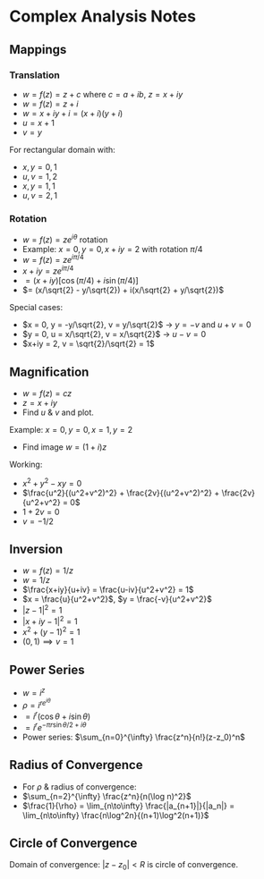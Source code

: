 
# Complex Analysis Notes

## Mappings

### Translation

- $w = f(z) = z + c$ where $c = a + ib$, $z = x + iy$
- $w = f(z) = z + i$
- $w = x + iy + i = (x + i)(y + i)$
- $u = x + 1$
- $v = y$

For rectangular domain with:

- $x, y = 0, 1$
- $u, v = 1, 2$
- $x, y = 1, 1$
- $u, v = 2, 1$

### Rotation

- $w = f(z) = ze^{i\theta}$ rotation
- Example: $x = 0, y = 0, x+iy = 2$ with rotation $\pi/4$
- $w = f(z) = ze^{i\pi/4}$
- $x+iy = ze^{i\pi/4}$
- $= (x+iy)[\cos(\pi/4) + i\sin(\pi/4)]$
- $= (x/\sqrt{2} - y/\sqrt{2}) + i(x/\sqrt{2} + y/\sqrt{2})$

Special cases:

- $x = 0, y = -y/\sqrt{2}, v = y/\sqrt{2}$ → $y = -v$ and $u+v = 0$
- $y = 0, u = x/\sqrt{2}, v = x/\sqrt{2}$ → $u-v = 0$
- $x+iy = 2, v = \sqrt{2}/\sqrt{2} = 1$

## Magnification

- $w = f(z) = cz$
- $z = x + iy$
- Find $u$ & $v$ and plot.

Example: $x = 0, y = 0, x = 1, y = 2$

- Find image $w = (1+i)z$

Working:

- $x^2 + y^2 - xy = 0$
- $\frac{u^2}{(u^2+v^2)^2} + \frac{2v}{(u^2+v^2)^2} + \frac{2v}{u^2+v^2} = 0$
- $1 + 2v = 0$
- $v = -1/2$

## Inversion

- $w = f(z) = 1/z$
- $w = 1/z$
- $\frac{x+iy}{u+iv} = \frac{u-iv}{u^2+v^2} = 1$
- $x = \frac{u}{u^2+v^2}$, $y = \frac{-v}{u^2+v^2}$
- $|z-1|^2 = 1$
- $|x+iy-1|^2 = 1$
- $x^2+(y-1)^2 = 1$
- $(0,1) \implies v = 1$

## Power Series

- $w = i^z$
- $\rho = i^{re^{i\theta}}$
- $= i^r(\cos\theta + i\sin\theta)$
- $= i^r e^{-\pi r \sin\theta/2 + i\theta}$
- Power series: $\sum_{n=0}^{\infty} \frac{z^n}{n!}(z-z_0)^n$

## Radius of Convergence

- For $\rho$ & radius of convergence:
- $\sum_{n=2}^{\infty} \frac{z^n}{n(\log n)^2}$
- $\frac{1}{\rho} = \lim_{n\to\infty} \frac{|a_{n+1}|}{|a_n|} = \lim_{n\to\infty} \frac{n\log^2n}{(n+1)\log^2(n+1)}$

## Circle of Convergence

Domain of convergence: $|z-z_0| < R$ is circle of convergence.